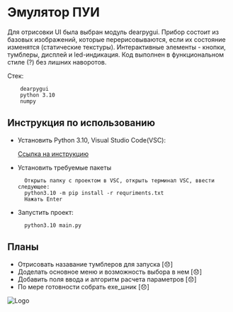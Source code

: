 
# Эмулятор ПУИ

Для отрисовки UI была выбран модуль dearpygui. Прибор состоит из базовых изображений, которые перерисовываются, если их состояние изменятся (статические текстуры). Интерактивные элементы - кнопки, тумблеры, дисплей и led-индикация. Код выполнен в функциональном стиле (?) без лишних наворотов. 

Стек:  

        dearpygui                
        python 3.10
        numpy


## Инструкция по использованию

- Установить Python 3.10, Visual Studio Code(VSC): 

    [Ссылка на инструкцию ](https://learn.microsoft.com/ru-ru/windows/python/beginners)

- Установить требуемые пакеты
        
        Открыть папку с проектом в VSC, открыть терминал VSC, ввести следующее:
        python3.10 -m pip install -r requriments.txt
        Нажать Enter

- Запустить проект:

        python3.10 main.py




## Планы

- Отрисовать назавание тумблеров для запуска [😞]
- Доделать основное меню и возможность выбора в нем [😞]
- Добавить поля ввода и алгоритм расчета параметров [😞]
- По мере готовности собрать exe_шник [😞]



![Logo](https://camo.githubusercontent.com/0d140d161a1e48d726f1c2d0bf3038a03dd6a9dc509dde184369935f706db3c8/68747470733a2f2f7363686f6f6c3239322e7370622e72752f77702d636f6e74656e742f75706c6f6164732f323032312f30342f2544302542462544302542332544312538332544302542462544312538312e706e67)

